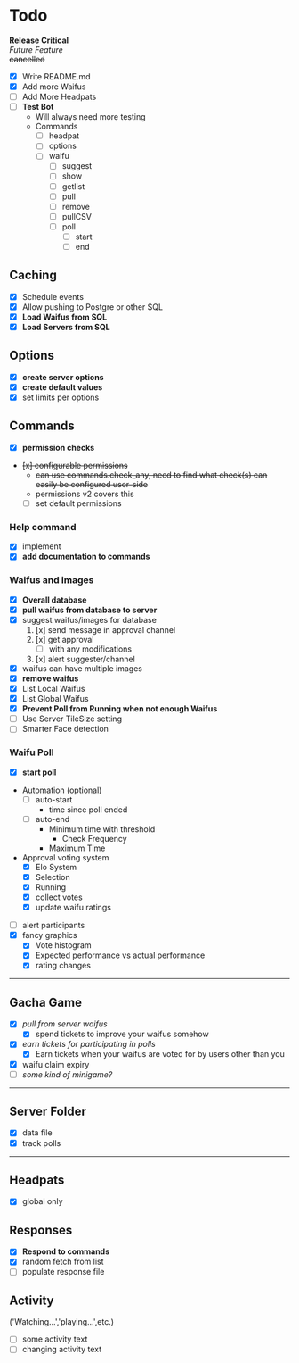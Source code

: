 # Todo
**Release Critical**  
_Future Feature_  
~~cancelled~~

- [x] Write README.md
- [x] Add more Waifus
- [ ] Add More Headpats
- [ ] **Test Bot**
    - Will always need more testing
    - Commands
        - [ ] headpat
        - [ ] options
        - [ ] waifu
            - [ ] suggest
            - [ ] show
            - [ ] getlist
            - [ ] pull
            - [ ] remove
            - [ ] pullCSV
            - [ ] poll
                - [ ] start
                - [ ] end

## Caching

- [x] Schedule events
- [x] Allow pushing to Postgre or other SQL
- [x] **Load Waifus from SQL**
- [x] **Load Servers from SQL**

## Options

- [x] **create server options**
- [x] **create default values**
- [x] set limits per options

## Commands

- [x] **permission checks**
- ~~[x] configurable permissions~~
    - ~~can use commands.check_any, need to find what check(s) can easily be configured user-side~~
    - permissions v2 covers this
    - [ ] set default permissions

### Help command

- [x] implement
- [x] **add documentation to commands**

### Waifus and images
- [x] **Overall database**
- [x] **pull waifus from database to server**
- [x] suggest waifus/images for database
    1. [x] send message in approval channel
    2. [x] get approval 
        - [ ] with any modifications
    3. [x] alert suggester/channel
- [x] waifus can have multiple images
- [x] **remove waifus**
- [x] List Local Waifus
- [x] List Global Waifus
- [x] **Prevent Poll from Running when not enough Waifus**
- [ ] Use Server TileSize setting
- [ ] Smarter Face detection

### Waifu Poll
- [x] **start poll**
- Automation (optional)
    - [ ] auto-start
        - time since poll ended
    - [ ] auto-end
        - Minimum time with threshold
            - Check Frequency
        - Maximum Time
- Approval voting system
    - [x] Elo System
    - [x] Selection
    - [x] Running
    - [x] collect votes
    - [x] update waifu ratings
- [ ] alert participants
- [x] fancy graphics
    - [x] Vote histogram
    - [x] Expected performance vs actual performance
    - [x] rating changes

---
## Gacha Game  
- [x] _pull from server waifus_
    - [x] spend tickets to improve your waifus somehow
- [x] _earn tickets for participating in polls_
    - [x] Earn tickets when your waifus are voted for by users other than you
- [x] waifu claim expiry
- [ ] _some kind of minigame?_

---
## Server Folder
- [x] data file
- [x] track polls
---
## Headpats
- [x] global only

## Responses
- [x] **Respond to commands**
- [x] random fetch from list
- [ ] populate response file

## Activity 
('Watching...','playing...',etc.)
- [ ] some activity text
- [ ] changing activity text